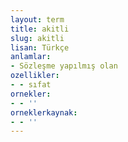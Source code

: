 ```yaml
---
layout: term
title: akitli
slug: akitli
lisan: Türkçe
anlamlar:
- Sözleşme yapılmış olan
ozellikler:
- - sıfat
ornekler:
- - ''
orneklerkaynak:
- - ''
---
```

